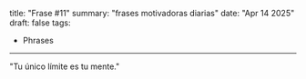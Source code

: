 title: "Frase #11"
summary: "frases motivadoras diarias"
date: "Apr 14 2025"
draft: false
tags:
- Phrases
---

"Tu único límite es tu mente."
